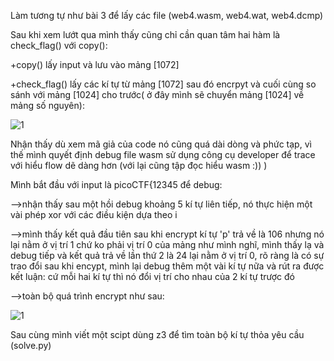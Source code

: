 Làm tương tự như bài 3 để lấy các file (web4.wasm, web4.wat, web4.dcmp)

Sau khi xem lướt qua mình thấy cũng chỉ cần quan tâm hai hàm là check_flag() với copy():

+copy() lấy input và lưu vào mảng [1072]

+check_flag()  lấy các kí tự từ mảng [1072] sau đó encrpyt và cuối cùng so sánh với mảng [1024] cho trước( ở đây mình sẽ chuyển mảng [1024] về  mảng số nguyên):

![1](https://user-images.githubusercontent.com/84214843/121625548-dc527600-ca9d-11eb-91e7-5e5fd147f206.png)


Nhận thấy dù xem mã giả của code nó cũng quá dài dòng và phức tạp, vì thế mình quyết định debug file wasm sử dụng công cụ developer để trace với hiểu flow dẽ dàng hơn (với lại cũng tập đọc hiểu wasm :)) )

Mình bắt đầu với input là picoCTF{12345 để debug:

-->nhận thấy sau một hồi debug khoảng 5 kí tự liên tiếp, nó thực hiện một vài phép xor với các điều kiện dựa theo i

-->mình thấy kết quả đầu tiên sau khi encrypt kí tự 'p' trả về là 106 nhưng nó lại nằm ở vị trí 1 chứ ko phải vị trí 0 của mảng như mình nghĩ, mình thấy lạ và debug tiếp và kết quả trả về lần thứ 2 là 24 lại nằm ở vị trí 0, rõ ràng là có sự trao đổi sau khi encypt, mình lại debug thêm một vài kí tự nữa và rút ra được kết luận: cứ mỗi hai kí tự thì nó đổi vị trí cho nhau của 2 kí tự trược đó 

-->toàn bộ quá trình encrypt như sau:

![1](https://user-images.githubusercontent.com/84214843/121625919-a235a400-ca9e-11eb-8e74-056812394be8.png)

Sau cùng mình viết một scipt dùng z3 để tìm toàn bộ kí tự thỏa yêu cầu  (solve.py)



